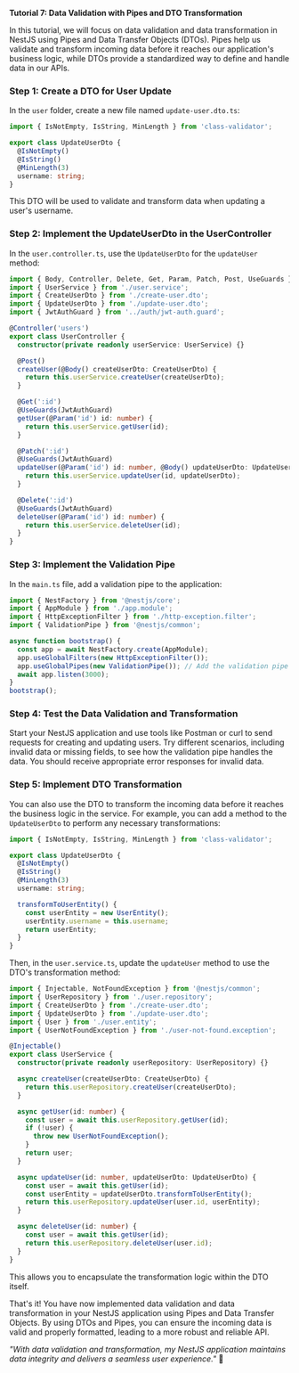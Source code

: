 **Tutorial 7: Data Validation with Pipes and DTO Transformation**

In this tutorial, we will focus on data validation and data transformation in NestJS using Pipes and Data Transfer Objects (DTOs). Pipes help us validate and transform incoming data before it reaches our application's business logic, while DTOs provide a standardized way to define and handle data in our APIs.

### Step 1: Create a DTO for User Update

In the `user` folder, create a new file named `update-user.dto.ts`:

```typescript
import { IsNotEmpty, IsString, MinLength } from 'class-validator';

export class UpdateUserDto {
  @IsNotEmpty()
  @IsString()
  @MinLength(3)
  username: string;
}
```

This DTO will be used to validate and transform data when updating a user's username.

### Step 2: Implement the UpdateUserDto in the UserController

In the `user.controller.ts`, use the `UpdateUserDto` for the `updateUser` method:

```typescript
import { Body, Controller, Delete, Get, Param, Patch, Post, UseGuards } from '@nestjs/common';
import { UserService } from './user.service';
import { CreateUserDto } from './create-user.dto';
import { UpdateUserDto } from './update-user.dto';
import { JwtAuthGuard } from '../auth/jwt-auth.guard';

@Controller('users')
export class UserController {
  constructor(private readonly userService: UserService) {}

  @Post()
  createUser(@Body() createUserDto: CreateUserDto) {
    return this.userService.createUser(createUserDto);
  }

  @Get(':id')
  @UseGuards(JwtAuthGuard)
  getUser(@Param('id') id: number) {
    return this.userService.getUser(id);
  }

  @Patch(':id')
  @UseGuards(JwtAuthGuard)
  updateUser(@Param('id') id: number, @Body() updateUserDto: UpdateUserDto) {
    return this.userService.updateUser(id, updateUserDto);
  }

  @Delete(':id')
  @UseGuards(JwtAuthGuard)
  deleteUser(@Param('id') id: number) {
    return this.userService.deleteUser(id);
  }
}
```

### Step 3: Implement the Validation Pipe

In the `main.ts` file, add a validation pipe to the application:

```typescript
import { NestFactory } from '@nestjs/core';
import { AppModule } from './app.module';
import { HttpExceptionFilter } from './http-exception.filter';
import { ValidationPipe } from '@nestjs/common';

async function bootstrap() {
  const app = await NestFactory.create(AppModule);
  app.useGlobalFilters(new HttpExceptionFilter());
  app.useGlobalPipes(new ValidationPipe()); // Add the validation pipe
  await app.listen(3000);
}
bootstrap();
```

### Step 4: Test the Data Validation and Transformation

Start your NestJS application and use tools like Postman or curl to send requests for creating and updating users. Try different scenarios, including invalid data or missing fields, to see how the validation pipe handles the data. You should receive appropriate error responses for invalid data.

### Step 5: Implement DTO Transformation

You can also use the DTO to transform the incoming data before it reaches the business logic in the service. For example, you can add a method to the `UpdateUserDto` to perform any necessary transformations:

```typescript
import { IsNotEmpty, IsString, MinLength } from 'class-validator';

export class UpdateUserDto {
  @IsNotEmpty()
  @IsString()
  @MinLength(3)
  username: string;

  transformToUserEntity() {
    const userEntity = new UserEntity();
    userEntity.username = this.username;
    return userEntity;
  }
}
```

Then, in the `user.service.ts`, update the `updateUser` method to use the DTO's transformation method:

```typescript
import { Injectable, NotFoundException } from '@nestjs/common';
import { UserRepository } from './user.repository';
import { CreateUserDto } from './create-user.dto';
import { UpdateUserDto } from './update-user.dto';
import { User } from './user.entity';
import { UserNotFoundException } from './user-not-found.exception';

@Injectable()
export class UserService {
  constructor(private readonly userRepository: UserRepository) {}

  async createUser(createUserDto: CreateUserDto) {
    return this.userRepository.createUser(createUserDto);
  }

  async getUser(id: number) {
    const user = await this.userRepository.getUser(id);
    if (!user) {
      throw new UserNotFoundException();
    }
    return user;
  }

  async updateUser(id: number, updateUserDto: UpdateUserDto) {
    const user = await this.getUser(id);
    const userEntity = updateUserDto.transformToUserEntity();
    return this.userRepository.updateUser(user.id, userEntity);
  }

  async deleteUser(id: number) {
    const user = await this.getUser(id);
    return this.userRepository.deleteUser(user.id);
  }
}
```

This allows you to encapsulate the transformation logic within the DTO itself.

That's it! You have now implemented data validation and data transformation in your NestJS application using Pipes and Data Transfer Objects. By using DTOs and Pipes, you can ensure the incoming data is valid and properly formatted, leading to a more robust and reliable API.

_"With data validation and transformation, my NestJS application maintains data integrity and delivers a seamless user experience."_ 🚀